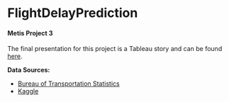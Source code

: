 # FlightDelayPrediction
#### Metis Project 3

The final presentation for this project is a Tableau story and can be found [here](https://public.tableau.com/profile/wasila.q.#!/vizhome/ArrivalDelaysFomATL/ArrivalDelays).

**Data Sources:**

* [Bureau of Transportation Statistics](https://www.transtats.bts.gov/databases.asp?Mode_ID=1&Mode_Desc=Aviation&Subject_ID2=0)
* [Kaggle](https://www.kaggle.com/sobhanmoosavi/us-weather-events)
